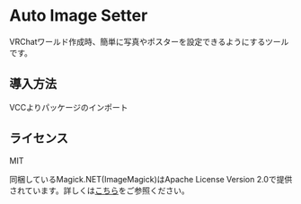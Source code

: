 # Auto Image Setter

VRChatワールド作成時、簡単に写真やポスターを設定できるようにするツールです。

## 導入方法

VCCよりパッケージのインポート

## ライセンス
MIT

同梱しているMagick.NET(ImageMagick)はApache License Version 2.0で提供されています。詳しくは[こちら](https://github.com/nmxi/Unity_VRC_AutoImageSetter/blob/main/Packages/com.mikinel.auto-image-setter/ImageMagick/Plugins/License-Magick.NET.txt)をご参照ください。